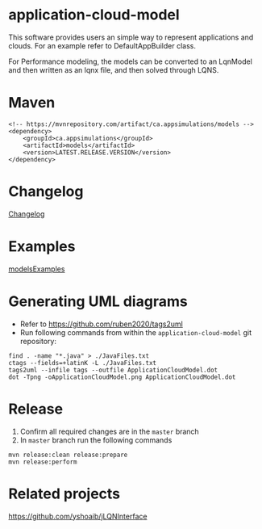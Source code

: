 application-cloud-model
=============
This software provides users an simple way to represent applications and clouds. For an example refer to 
DefaultAppBuilder class.

For Performance modeling, the models can be converted to an LqnModel and then written as an lqnx file, and then 
solved through LQNS.

Maven
=====
```
<!-- https://mvnrepository.com/artifact/ca.appsimulations/models -->
<dependency>
    <groupId>ca.appsimulations</groupId>
    <artifactId>models</artifactId>
    <version>LATEST.RELEASE.VERSION</version>
</dependency>
```

Changelog
=========
[Changelog](CHANGELOG.md)

Examples
=========
[modelsExamples](https://github.com/yshoaib/modelsExamples)

Generating UML diagrams
=======================
- Refer to https://github.com/ruben2020/tags2uml
- Run following commands from within the `application-cloud-model` git repository:
```
find . -name "*.java" > ./JavaFiles.txt
ctags --fields=+latinK -L ./JavaFiles.txt
tags2uml --infile tags --outfile ApplicationCloudModel.dot
dot -Tpng -oApplicationCloudModel.png ApplicationCloudModel.dot
```

Release
========
1. Confirm all required changes are in the `master` branch
1. In `master` branch run the following commands
```
mvn release:clean release:prepare
mvn release:perform
```
Related projects
===================
https://github.com/yshoaib/jLQNInterface
